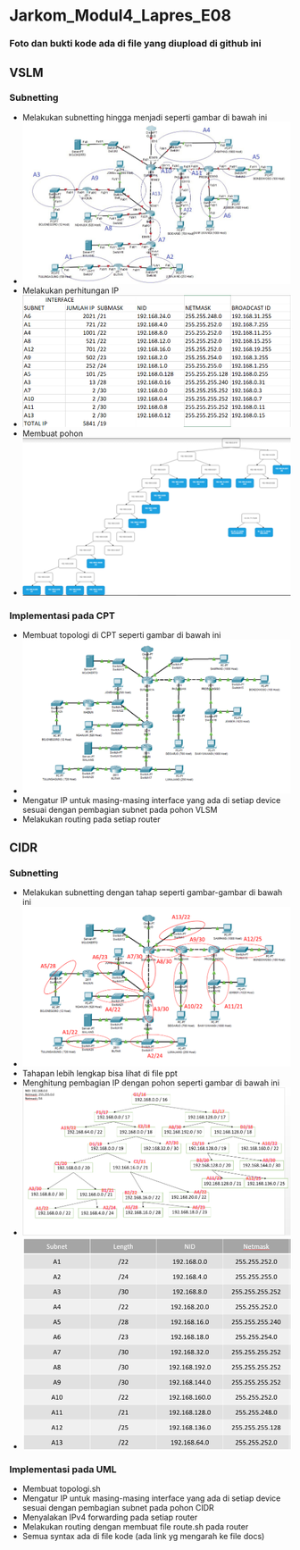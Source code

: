 # Jarkom_Modul4_Lapres_E08
### Foto dan bukti kode ada di file yang diupload di github ini
## VSLM
### Subnetting
- Melakukan subnetting hingga menjadi seperti gambar di bawah ini
- ![foto 1](img4/1.jpg)
- Melakukan perhitungan IP
- ![foto 2](img4/2.png)
- Membuat pohon
- ![foto 3](img4/3.png)

### Implementasi pada CPT
- Membuat topologi di CPT seperti gambar di bawah ini
- ![foto 4](img4/4.png)
- Mengatur IP untuk masing-masing interface yang ada di setiap device sesuai dengan pembagian subnet pada pohon VLSM
- Melakukan routing pada setiap router

## CIDR
### Subnetting
- Melakukan subnetting dengan tahap seperti gambar-gambar di bawah ini
- ![foto 5](img4/5.png)
- Tahapan lebih lengkap bisa lihat di file ppt
- Menghitung pembagian IP dengan pohon seperti gambar di bawah ini
- ![foto 12](img4/12.png)
- ![foto 13](img4/13.png)

### Implementasi pada UML
- Membuat topologi.sh
- Mengatur IP untuk masing-masing interface yang ada di setiap device sesuai dengan pembagian subnet pada pohon CIDR
- Menyalakan IPv4 forwarding pada setiap router
- Melakukan routing dengan membuat file route.sh pada router
- Semua syntax ada di file kode (ada link yg mengarah ke file docs)

